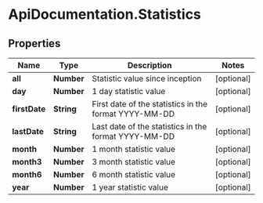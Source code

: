 # ApiDocumentation.Statistics

## Properties
Name | Type | Description | Notes
------------ | ------------- | ------------- | -------------
**all** | **Number** | Statistic value since inception | [optional] 
**day** | **Number** | 1 day statistic value | [optional] 
**firstDate** | **String** | First date of the statistics in the format YYYY-MM-DD | [optional] 
**lastDate** | **String** | Last date of the statistics in the format YYYY-MM-DD | [optional] 
**month** | **Number** | 1 month statistic value | [optional] 
**month3** | **Number** | 3 month statistic value | [optional] 
**month6** | **Number** | 6 month statistic value | [optional] 
**year** | **Number** | 1 year statistic value | [optional] 


